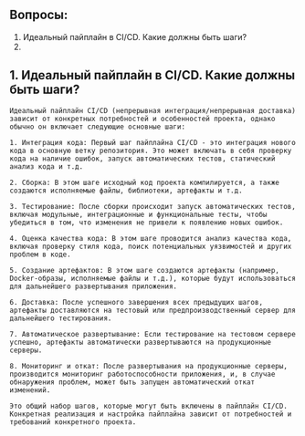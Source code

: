 ## Вопросы:
1. Идеальный пайплайн в CI/CD. Какие должны быть шаги?
2. 

## 1. Идеальный пайплайн в CI/CD. Какие должны быть шаги?

    Идеальный пайплайн CI/CD (непрерывная интеграция/непрерывная доставка) зависит от конкретных потребностей и особенностей проекта, однако обычно он включает следующие основные шаги:

    1. Интеграция кода: Первый шаг пайплайна CI/CD - это интеграция нового кода в основную ветку репозитория. Это может включать в себя проверку кода на наличие ошибок, запуск автоматических тестов, статический анализ кода и т.д.

    2. Сборка: В этом шаге исходный код проекта компилируется, а также создаются исполняемые файлы, библиотеки, артефакты и т.д.

    3. Тестирование: После сборки происходит запуск автоматических тестов, включая модульные, интеграционные и функциональные тесты, чтобы убедиться в том, что изменения не привели к появлению новых ошибок.

    4. Оценка качества кода: В этом шаге проводится анализ качества кода, включая проверку стиля кода, поиск потенциальных уязвимостей и других проблем в коде.

    5. Создание артефактов: В этом шаге создаются артефакты (например, Docker-образы, исполняемые файлы и т.д.), которые будут использоваться для дальнейшего развертывания приложения.

    6. Доставка: После успешного завершения всех предыдущих шагов, артефакты доставляются на тестовый или предпроизводственный сервер для дальнейшего тестирования.

    7. Автоматическое развертывание: Если тестирование на тестовом сервере успешно, артефакты автоматически развертываются на продукционные серверы.

    8. Мониторинг и откат: После развертывания на продукционные серверы, производится мониторинг работоспособности приложения, и, в случае обнаружения проблем, может быть запущен автоматический откат изменений.

    Это общий набор шагов, которые могут быть включены в пайплайн CI/CD. Конкретная реализация и настройка пайплайна зависит от потребностей и требований конкретного проекта.

